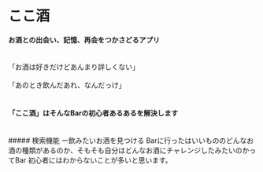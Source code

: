 # ここ酒 

#### お酒との出会い、記憶、再会をつかさどるアプリ

<br />
「お酒は好きだけどあんまり詳しくない」
 <br />
 <br />
「あのとき飲んだあれ、なんだっけ」
 <br />
 <br />
 
#### 「ここ酒」はそんなBarの初心者あるあるを解決します
 <br />
##### 検索機能
ー飲みたいお酒を見つける
Barに行ったはいいもののどんなお酒の種類があるのか、そもそも自分はどんなお酒にチャレンジしたみたいのかってBar
初心者にはわからないことが多いと思います。






